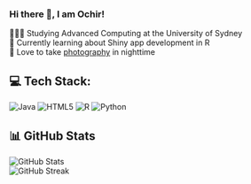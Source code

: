 ### Hi there 👋, I am Ochir!

🧑🏼‍🎓 Studying Advanced Computing at the University of Sydney <br/>
💭 Currently learning about Shiny app development in R <br/>
📸 Love to take [photography](https://www.instagram.com/ochirframes/) in nighttime <br/>


## 💻 Tech Stack:
![Java](https://img.shields.io/badge/java-%23ED8B00.svg?style=for-the-badge&logo=openjdk&logoColor=white) ![HTML5](https://img.shields.io/badge/html5-%23E34F26.svg?style=for-the-badge&logo=html5&logoColor=white) ![R](https://img.shields.io/badge/r-%23276DC3.svg?style=for-the-badge&logo=r&logoColor=white) ![Python](https://img.shields.io/badge/python-3670A0?style=for-the-badge&logo=python&logoColor=ffdd54)

## 📊 GitHub Stats  
![GitHub Stats](https://github-readme-stats.vercel.app/api?username=Och1r1&theme=dark&hide_border=false&include_all_commits=false&count_private=false)  
![GitHub Streak](https://nirzak-streak-stats.vercel.app/?user=Och1r1&theme=dark&hide_border=false)

